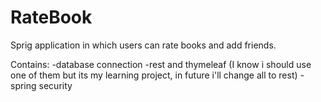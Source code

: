 # RateBook
Sprig application in which users can rate books and add friends.

Contains:
-database connection
-rest and thymeleaf (I know i should use one of them but its my learning project, in future i'll change all to rest)
-spring security
